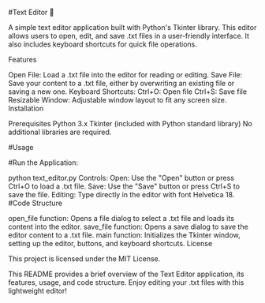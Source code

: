 #Text Editor 📝

A simple text editor application built with Python's Tkinter library. This editor allows users to open, edit, and save .txt files in a user-friendly interface. It also includes keyboard shortcuts for quick file operations.

Features

Open File: Load a .txt file into the editor for reading or editing.
Save File: Save your content to a .txt file, either by overwriting an existing file or saving a new one.
Keyboard Shortcuts:
Ctrl+O: Open file
Ctrl+S: Save file
Resizable Window: Adjustable window layout to fit any screen size.
Installation

Prerequisites
Python 3.x
Tkinter (included with Python standard library)
No additional libraries are required.

#Usage

#Run the Application:

python text_editor.py
Controls:
Open: Use the "Open" button or press Ctrl+O to load a .txt file.
Save: Use the "Save" button or press Ctrl+S to save the file.
Editing: Type directly in the editor with font Helvetica 18.
#Code Structure

open_file function: Opens a file dialog to select a .txt file and loads its content into the editor.
save_file function: Opens a save dialog to save the editor content to a .txt file.
main function: Initializes the Tkinter window, setting up the editor, buttons, and keyboard shortcuts.
License

This project is licensed under the MIT License.

This README provides a brief overview of the Text Editor application, its features, usage, and code structure. Enjoy editing your .txt files with this lightweight editor!






